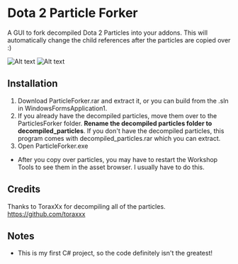 # Dota 2 Particle Forker

A GUI to fork decompiled Dota 2 Particles into your addons. This will automatically change the child references after the particles are copied over :)

![Alt text](http://i.imgur.com/RFD21bR.png)
![Alt text](http://i.imgur.com/dnDLLVH.png)

## Installation

1. Download ParticleForker.rar and extract it, or you can build from the .sln in WindowsFormsApplication1.
2. If you already have the decompiled particles, move them over to the ParticlesForker folder. **Rename the decompiled particles folder to decompiled_particles**. If you don't have the decompiled particles, this program comes with decompiled_particles.rar which you can extract.
3. Open ParticleForker.exe

* After you copy over particles, you may have to restart the Workshop Tools to see them in the asset browser. I usually have to do this.

## Credits

Thanks to ToraxXx for decompiling all of the particles. https://github.com/toraxxx

## Notes

* This is my first C# project, so the code definitely isn't the greatest!
